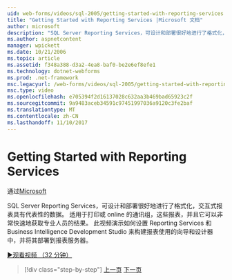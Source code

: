 ```yaml
---
uid: web-forms/videos/sql-2005/getting-started-with-reporting-services
title: "Getting Started with Reporting Services |Microsoft 文档"
author: microsoft
description: "SQL Server Reporting Services，可设计和部署很好地进行了格式化，交互式报表具有代表性的数据。 适合于打印或 onl..."
ms.author: aspnetcontent
manager: wpickett
ms.date: 10/21/2006
ms.topic: article
ms.assetid: f348a388-d3a2-4ea8-baf0-be2e6ef8efe1
ms.technology: dotnet-webforms
ms.prod: .net-framework
msc.legacyurl: /web-forms/videos/sql-2005/getting-started-with-reporting-services
msc.type: video
ms.openlocfilehash: e705394f2d16137028c632aa3b469bad65923c2f
ms.sourcegitcommit: 9a9483aceb34591c97451997036a9120c3fe2baf
ms.translationtype: MT
ms.contentlocale: zh-CN
ms.lasthandoff: 11/10/2017
---
```

<a name="getting-started-with-reporting-services"></a>Getting Started with Reporting Services
====================
通过[Microsoft](https://github.com/microsoft)

SQL Server Reporting Services，可设计和部署很好地进行了格式化，交互式报表具有代表性的数据。 适用于打印或 online 的通讯组，这些报表，并且它可以非常快速地获取专业人员的结果。 此视频演示如何设置 Reporting Services 和 Business Intelligence Development Studio 来构建报表使用的向导和设计器中，并将其部署到报表服务器。

[&#9654;观看视频 （32 分钟）](https://channel9.msdn.com/Blogs/ASP-NET-Site-Videos/getting-started-with-reporting-services)

>[!div class="step-by-step"]
[上一页](using-sql-server-management-studio.md)
[下一页](building-and-customizing-reports-in-business-intelligence-development-studio.md)
